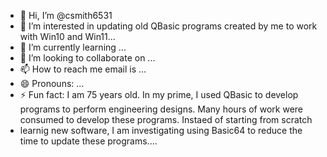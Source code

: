 - 👋 Hi, I’m @csmith6531
- 👀 I’m interested in updating old QBasic programs created by me to work with Win10 and Win11...
- 🌱 I’m currently learning ...
- 💞️ I’m looking to collaborate on ...
- 📫 How to reach me email is ...
- 😄 Pronouns: ...
- ⚡ Fun fact: I am 75 years old. In my prime, I used QBasic to develop programs to perform engineering designs. Many hours of work were consumed to develop these programs. Instaed of starting from scratch
- learnig new software, I am investigating using Basic64 to reduce the time to update these programs....

<!---
csmith6531/csmith6531 is a ✨ special ✨ repository because its `README.md` (this file) appears on your GitHub profile.
You can click the Preview link to take a look at your changes.
--->
